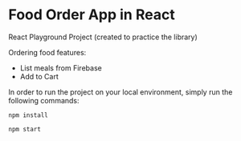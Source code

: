 # Food Order App in React

React Playground Project (created to practice the library)

Ordering food features:
- List meals from Firebase
- Add to Cart

In order to run the project on your local environment, simply run the following commands:

`npm install`

`npm start`
